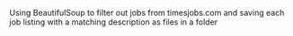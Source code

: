 Using BeautifulSoup to filter out jobs from timesjobs.com and saving each job listing with a matching description as files in a folder
